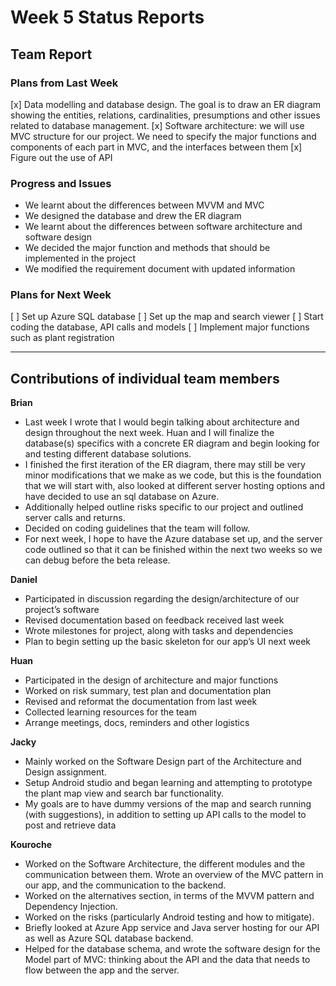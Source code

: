 # Week 5 Status Reports

## Team Report
### Plans from Last Week
[x] Data modelling and database design. The goal is to draw an ER diagram showing the entities, relations, cardinalities, presumptions and other issues related to database management. 
[x] Software architecture: we will use MVC structure for our project. We need to specify the major functions and components of each part in MVC, and the interfaces between them
[x] Figure out the use of API


### Progress and Issues
*  We learnt about the differences between MVVM and MVC
*  We designed the database and drew the ER diagram
*  We learnt about the differences between software architecture and software design
*  We decided the major function and methods that should be implemented in the project
*  We modified the requirement document with updated information


### Plans for Next Week
[ ] Set up Azure SQL database
[ ] Set up the map and search viewer
[ ] Start coding the database, API calls and models
[ ] Implement major functions such as plant registration
________________


## Contributions of individual team members
**Brian**
*  Last week I wrote that I would  begin talking about architecture and design throughout the next week. Huan and I will finalize the database(s) specifics with a concrete ER diagram and begin looking for and testing different database solutions.
* I finished the first iteration of the ER diagram, there may still be very minor modifications that we make as we code, but this is the foundation that we will start with, also looked at different server hosting options and have decided to use an sql database on Azure.
* Additionally helped outline risks specific to our project and outlined server calls and returns.
* Decided on coding guidelines that the team will follow.
* For next week, I hope to have the Azure database set up, and the server code outlined so that it can be finished within the next two weeks so we can debug before the beta release.


**Daniel**
* Participated in discussion regarding the design/architecture of our project’s software
* Revised documentation based on feedback received last week
* Wrote milestones for project, along with tasks and dependencies
* Plan to begin setting up the basic skeleton for our app’s UI next week


**Huan**
* Participated in the design of architecture and major functions
* Worked on risk summary, test plan and documentation plan
* Revised and reformat the documentation from last week
* Collected learning resources for the team
* Arrange meetings, docs, reminders and other logistics


**Jacky**
* Mainly worked on the Software Design part of the Architecture and Design assignment.
* Setup Android studio and began learning and attempting to prototype the plant map view and search bar functionality.
*  My goals are to have dummy versions of the map and search running (with suggestions), in addition to setting up API calls to the model to post and retrieve data

**Kouroche**

* Worked on the Software Architecture, the different modules and the communication between them. Wrote an overview of the MVC pattern in our app, and the communication to the backend.
* Worked on the alternatives section, in terms of the MVVM pattern and Dependency Injection.
* Worked on the risks (particularly Android testing and how to mitigate).
* Briefly looked at Azure App service and Java server hosting for our API as well as Azure SQL database backend.
* Helped for the database schema, and wrote the software design for the Model part of MVC: thinking about the API and the data that needs to flow between the app and the server.